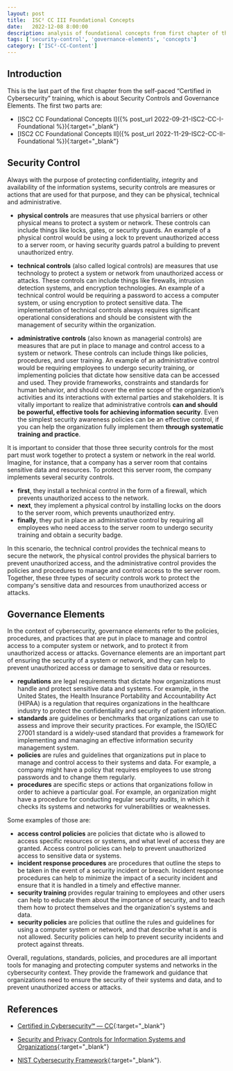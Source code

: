 ```yaml
---
layout: post
title:  ISC² CC III Foundational Concepts
date:   2022-12-08 8:00:00
description: analysis of foundational concepts from first chapter of the self-paced “Certified in Cybersecurity” training, focusing on security controls and governance elements.
tags: ['security-control', 'governance-elements', 'concepts']
category: ['ISC²-CC-Content']
---
```

## Introduction

This is the last part of the first chapter from the self-paced “Certified in Cybersecurity” training, which is about Security Controls and Governance Elements. The first two parts are:

* [ISC2 CC Foundational Concepts I]({% post_url 2022-09-21-ISC2-CC-I-Foundational %}){:target="_blank"}
* [ISC2 CC Foundational Concepts II]({% post_url 2022-11-29-ISC2-CC-II-Foundational %}){:target="_blank"}

## Security Control

Always with the purpose of protecting confidentiality, integrity and availability of the information systems, security controls are measures or actions that are used for that purpose, and they can be physical, technical and administrative.

* **physical controls** are measures that use physical barriers or other physical means to protect a system or network. These controls can include things like locks, gates, or security guards. An example of a physical control would be using a lock to prevent unauthorized access to a server room, or having security guards patrol a building to prevent unauthorized entry.

* **technical controls** (also called logical controls) are measures that use technology to protect a system or network from unauthorized access or attacks. These controls can include things like firewalls, intrusion detection systems, and encryption technologies. An example of a technical control would be requiring a password to access a computer system, or using encryption to protect sensitive data. The implementation of technical controls always requires significant operational considerations and should be consistent with the management of security within the organization.

* **administrative controls** (also known as managerial controls) are measures that are put in place to manage and control access to a system or network. These controls can include things like policies, procedures, and user training. An example of an administrative control would be requiring employees to undergo security training, or implementing policies that dictate how sensitive data can be accessed and used. They provide frameworks, constraints and standards for human behavior, and should cover the entire scope of the organization’s activities and its interactions with external parties and stakeholders. It is vitally important to realize that administrative controls **can and should be powerful, effective tools for achieving information security**. Even the simplest security awareness policies can be an effective control, if you can help the organization fully implement them **through systematic training and practice**.

It is important to consider that those three security controls for the most part must work together to protect a system or network in the real world. Imagine, for instance, that a company has a server room that contains sensitive data and resources. To protect this server room, the company implements several security controls.

* **first**, they install a technical control in the form of a firewall, which prevents unauthorized access to the network.
* **next**, they implement a physical control by installing locks on the doors to the server room, which prevents unauthorized entry.
* **finally**, they put in place an administrative control by requiring all employees who need access to the server room to undergo security training and obtain a security badge.

In this scenario, the technical control provides the technical means to secure the network, the physical control provides the physical barriers to prevent unauthorized access, and the administrative control provides the policies and procedures to manage and control access to the server room. Together, these three types of security controls work to protect the company's sensitive data and resources from unauthorized access or attacks.

## Governance Elements

In the context of cybersecurity, governance elements refer to the policies, procedures, and practices that are put in place to manage and control access to a computer system or network, and to protect it from unauthorized access or attacks. Governance elements are an important part of ensuring the security of a system or network, and they can help to prevent unauthorized access or damage to sensitive data or resources.

* **regulations** are legal requirements that dictate how organizations must handle and protect sensitive data and systems. For example, in the United States, the Health Insurance Portability and Accountability Act (HIPAA) is a regulation that requires organizations in the healthcare industry to protect the confidentiality and security of patient information.
* **standards** are guidelines or benchmarks that organizations can use to assess and improve their security practices. For example, the ISO/IEC 27001 standard is a widely-used standard that provides a framework for implementing and managing an effective information security management system.
* **policies** are rules and guidelines that organizations put in place to manage and control access to their systems and data. For example, a company might have a policy that requires employees to use strong passwords and to change them regularly.
* **procedures** are specific steps or actions that organizations follow in order to achieve a particular goal. For example, an organization might have a procedure for conducting regular security audits, in which it checks its systems and networks for vulnerabilities or weaknesses.

Some examples of those are:

* **access control policies** are policies that dictate who is allowed to access specific resources or systems, and what level of access they are granted. Access control policies can help to prevent unauthorized access to sensitive data or systems.
* **incident response procedures** are procedures that outline the steps to be taken in the event of a security incident or breach. Incident response procedures can help to minimize the impact of a security incident and ensure that it is handled in a timely and effective manner.
* **security training** provides regular training to employees and other users can help to educate them about the importance of security, and to teach them how to protect themselves and the organization's systems and data.
* **security policies** are policies that outline the rules and guidelines for using a computer system or network, and that describe what is and is not allowed. Security policies can help to prevent security incidents and protect against threats.

Overall, regulations, standards, policies, and procedures are all important tools for managing and protecting computer systems and networks in the cybersecurity context. They provide the framework and guidance that organizations need to ensure the security of their systems and data, and to prevent unauthorized access or attacks.

## References

* [Certified in Cybersecurity℠ — CC](https://www.isc2.org/Certifications/CC?filter=featured&searchRoot=A82B5ABE5FF04271998AE8A4B5D7DEFD){:target="_blank"}

* [Security and Privacy Controls for Information Systems and Organizations](https://csrc.nist.gov/publications/detail/sp/800-53/rev-5/final){:target="_blank"}

* [NIST Cybersecurity Framework](https://www.nist.gov/cyberframework){:target="_blank"}.
